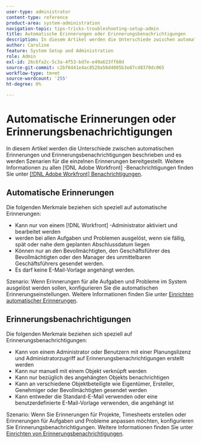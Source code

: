 ```yaml
---
user-type: administrator
content-type: reference
product-area: system-administration
navigation-topic: tips-tricks-troubleshooting-setup-admin
title: Automatische Erinnerungen oder Erinnerungsbenachrichtigungen
description: In diesem Artikel werden die Unterschiede zwischen automatischen Erinnerungen und Erinnerungsbenachrichtigungen beschrieben und es werden Szenarien für die einzelnen Erinnerungen bereitgestellt. Weitere Informationen zu allen [!DNL Adobe Workfront] Benachrichtigungen finden Sie unter Adobe [!DNL Workfront] Benachrichtigungen.
author: Caroline
feature: System Setup and Administration
role: Admin
exl-id: 26c6fa2c-5c3a-4f53-bd7e-e49a623ff60d
source-git-commit: c2bf6441e4ac8520a56d4005b3e87c48370dc065
workflow-type: tm+mt
source-wordcount: '255'
ht-degree: 0%

---
```


# Automatische Erinnerungen oder Erinnerungsbenachrichtigungen

In diesem Artikel werden die Unterschiede zwischen automatischen Erinnerungen und Erinnerungsbenachrichtigungen beschrieben und es werden Szenarien für die einzelnen Erinnerungen bereitgestellt. Weitere Informationen zu allen [!DNL Adobe Workfront] -Benachrichtigungen finden Sie unter [[!DNL Adobe Workfront] Benachrichtigungen](../../workfront-basics/using-notifications/wf-notifications.md).

## Automatische Erinnerungen

Die folgenden Merkmale beziehen sich speziell auf automatische Erinnerungen:

* Kann nur von einem [!DNL Workfront] -Administrator aktiviert und bearbeitet werden
* werden bei allen Aufgaben und Problemen ausgelöst, wenn sie fällig, spät oder nahe dem geplanten Abschlussdatum liegen
* Können nur an den Bevollmächtigten, den Geschäftsführer des Bevollmächtigten oder den Manager des unmittelbaren Geschäftsführers gesendet werden.
* Es darf keine E-Mail-Vorlage angehängt werden.

Szenario: Wenn Erinnerungen für alle Aufgaben und Probleme im System ausgelöst werden sollen, konfigurieren Sie die automatischen Erinnerungseinstellungen. Weitere Informationen finden Sie unter [Einrichten automatischer Erinnerungen](../../administration-and-setup/manage-workfront/emails/setting-up-automatic-reminders.md).

## Erinnerungsbenachrichtigungen

Die folgenden Merkmale beziehen sich speziell auf Erinnerungsbenachrichtigungen:

* Kann von einem Administrator oder Benutzern mit einer Planungslizenz und Administratorzugriff auf Erinnerungsbenachrichtigungen erstellt werden
* Kann nur manuell mit einem Objekt verknüpft werden
* Kann nur bezüglich des angehängten Objekts benachrichtigen
* Kann an verschiedene Objektbeteiligte wie Eigentümer, Ersteller, Genehmiger oder Bevollmächtigten gesendet werden
* Kann entweder die Standard-E-Mail verwenden oder eine benutzerdefinierte E-Mail-Vorlage verwenden, die angehängt ist

Szenario: Wenn Sie Erinnerungen für Projekte, Timesheets erstellen oder Erinnerungen für Aufgaben und Probleme anpassen möchten, konfigurieren Sie Erinnerungsbenachrichtigungen. Weitere Informationen finden Sie unter [Einrichten von Erinnerungsbenachrichtigungen](../../administration-and-setup/manage-workfront/emails/set-up-reminder-notifications.md).
